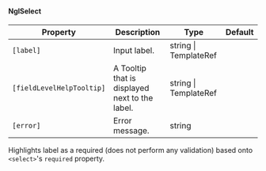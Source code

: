 ### <ngl-select>
#### NglSelect

| Property | Description | Type | Default |
| -------- | ----------- | ---- | ------- |
| `[label]` | Input label. | string \| TemplateRef | |
| `[fieldLevelHelpTooltip]` | A Tooltip that is displayed next to the label. | string \| TemplateRef | |
| `[error]` | Error message. | string | |

Highlights label as a required (does not perform any validation) based onto `<select>`'s `required` property.
